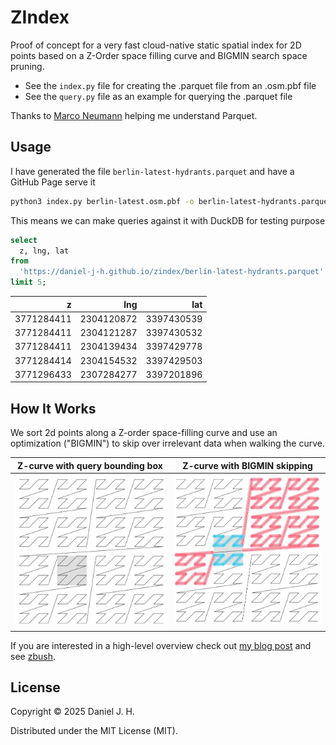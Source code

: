 # ZIndex

Proof of concept for a very fast cloud-native static spatial index for 2D points based on a Z-Order space filling curve and BIGMIN search space pruning.

- See the `index.py` file for creating the .parquet file from an .osm.pbf file
- See the `query.py` file as an example for querying the .parquet file

Thanks to [Marco Neumann](https://github.com/crepererum) helping me understand Parquet.


## Usage

I have generated the file `berlin-latest-hydrants.parquet` and have a GitHub Page serve it

```bash
python3 index.py berlin-latest.osm.pbf -o berlin-latest-hydrants.parquet
```

This means we can make queries against it with DuckDB for testing purpose

```sql
select
  z, lng, lat
from
  'https://daniel-j-h.github.io/zindex/berlin-latest-hydrants.parquet'
limit 5;
```

|     z      |    lng     |    lat     |
|-----------:|-----------:|-----------:|
| 3771284411 | 2304120872 | 3397430539 |
| 3771284411 | 2304121287 | 3397430532 |
| 3771284411 | 2304139434 | 3397429778 |
| 3771284414 | 2304154532 | 3397429503 |
| 3771296433 | 2307284277 | 3397201896 |


## How It Works

We sort 2d points along a Z-order space-filling curve and use an optimization ("BIGMIN") to skip over irrelevant data when walking the curve.

| Z-curve with query bounding box | Z-curve with BIGMIN skipping |
|-|-|
| ![](./1.jpg) | ![](./2.jpg) |

If you are interested in a high-level overview check out [my blog post](https://www.openstreetmap.org/user/daniel-j-h/diary/406584) and see [zbush](https://github.com/daniel-j-h/zbush/).



## License

Copyright © 2025 Daniel J. H.

Distributed under the MIT License (MIT).
